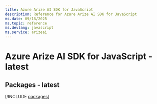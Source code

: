 ```yaml
---
title: Azure Arize AI SDK for JavaScript
description: Reference for Azure Arize AI SDK for JavaScript
ms.date: 09/18/2025
ms.topic: reference
ms.devlang: javascript
ms.service: arizeai
---
```

# Azure Arize AI SDK for JavaScript - latest
## Packages - latest
[!INCLUDE [packages](arize-ai-index.md)]